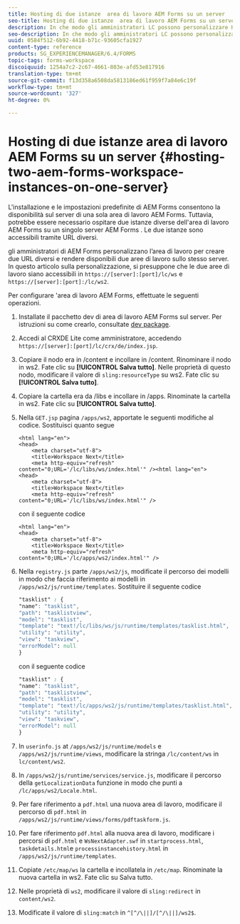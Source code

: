 ```yaml
---
title: Hosting di due istanze  area di lavoro AEM Forms su un server
seo-title: Hosting di due istanze  area di lavoro AEM Forms su un server
description: In che modo gli amministratori LC possono personalizzare HTML WS per ospitare due istanze su un singolo server accessibile tramite URL diversi.
seo-description: In che modo gli amministratori LC possono personalizzare HTML WS per ospitare due istanze su un singolo server accessibile tramite URL diversi.
uuid: 0584f512-6b92-4418-b71c-93605cfa1927
content-type: reference
products: SG_EXPERIENCEMANAGER/6.4/FORMS
topic-tags: forms-workspace
discoiquuid: 1254a7c2-2c67-4661-803e-afd53e817916
translation-type: tm+mt
source-git-commit: f13d358a6508da5813186ed61f959f7a84e6c19f
workflow-type: tm+mt
source-wordcount: '327'
ht-degree: 0%

---
```



# Hosting di due istanze  area di lavoro AEM Forms su un server {#hosting-two-aem-forms-workspace-instances-on-one-server}

L&#39;installazione e le impostazioni predefinite di  AEM Forms consentono la disponibilità sul server di una sola area di lavoro  AEM Forms. Tuttavia, potrebbe essere necessario ospitare due istanze diverse dell&#39;area di lavoro  AEM Forms su un singolo server AEM Forms . Le due istanze sono accessibili tramite URL diversi.

 gli amministratori di AEM Forms personalizzano l’area di lavoro per creare due URL diversi e rendere disponibili due aree di lavoro sullo stesso server. In questo articolo sulla personalizzazione, si presuppone che le due aree di lavoro siano accessibili in `https://[server]:[port]/lc/ws` e `https://[server]:[port]:/lc/ws2`.

Per configurare &#39;area di lavoro AEM Forms, effettuate le seguenti operazioni.

1. Installate il pacchetto dev di  area di lavoro AEM Forms sul server. Per istruzioni su come crearlo, consultate [dev package](/help/forms/using/introduction-customizing-html-workspace.md#p-crx-package-p).
1. Accedi al CRXDE Lite come amministratore, accedendo `https://[server]:[port]/lc/crx/de/index.jsp`.
1. Copiare il nodo era in /content e incollare in /content. Rinominare il nodo in ws2. Fate clic su **[!UICONTROL Salva tutto]**. Nelle proprietà di questo nodo, modificare il valore di `sling:resourceType` su ws2. Fate clic su **[!UICONTROL Salva tutto]**.

1. Copiare la cartella era da /libs e incollare in /apps. Rinominate la cartella in ws2. Fate clic su **[!UICONTROL Salva tutto]**.
1. Nella `GET.jsp` pagina `/apps/ws2`, apportate le seguenti modifiche al codice. Sostituisci quanto segue

   ```
   <html lang="en">
   <head>
       <meta charset="utf-8">
       <title>Workspace Next</title>
       <meta http-equiv="refresh" content="0;URL='/lc/libs/ws/index.html'" /><html lang="en">
   <head>
       <meta charset="utf-8">
       <title>Workspace Next</title>
       <meta http-equiv="refresh" content="0;URL='/lc/libs/ws/index.html'" />
   ```

   con il seguente codice

   ```
   <html lang="en">
   <head>
       <meta charset="utf-8">
       <title>Workspace Next</title>
       <meta http-equiv="refresh" content="0;URL='/lc/apps/ws2/index.html'" />
   ```

1. Nella `registry.js` parte `/apps/ws2/js`, modificate il percorso dei modelli in modo che faccia riferimento ai modelli in `/apps/ws2/js/runtime/templates`. Sostituire il seguente codice

   ```css
   "tasklist" : {
   "name": "tasklist",
   "path": "tasklistview",
   "model": "tasklist",
   "template": "text!/lc/libs/ws/js/runtime/templates/tasklist.html",
   "utility": "utility",
   "view": "taskview",
   "errorModel": null
   }
   ```

   con il seguente codice

   ```css
   "tasklist" : {
   "name": "tasklist",
   "path": "tasklistview",
   "model": "tasklist",
   "template": "text!/lc/apps/ws2/js/runtime/templates/tasklist.html",
   "utility": "utility",
   "view": "taskview",
   "errorModel": null
   }
   ```

1. In `userinfo.js` at `/apps/ws2/js/runtime/models` e `/apps/ws2/js/runtime/views`, modificare la stringa `/lc/content/ws` in `lc/content/ws2`.

1. In `/apps/ws2/js/runtime/services/service.js`, modificare il percorso della `getLocalizationData` funzione in modo che punti a `/lc/apps/ws2/Locale.html`.

1. Per fare riferimento a `pdf.html` una nuova area di lavoro, modificare il percorso di `pdf.html` in `/apps/ws2/js/runtime/views/forms/pdftaskform.js`.

1. Per fare riferimento `pdf.html` alla nuova area di lavoro, modificare i percorsi di `pdf.html` e `WsNextAdapter.swf` in `startprocess.html`, `taskdetails.html`e `processinstancehistory.html` in `/apps/ws2/js/runtime/templates`.

1. Copiate `/etc/map/ws` la cartella e incollatela in `/etc/map`. Rinominate la nuova cartella in ws2. Fate clic su Salva tutto.

1. Nelle proprietà di `ws2`, modificare il valore di `sling:redirect` in `content/ws2`.

1. Modificate il valore di `sling:match` in `^[^/\||]/[^/\||]/ws2$`.
